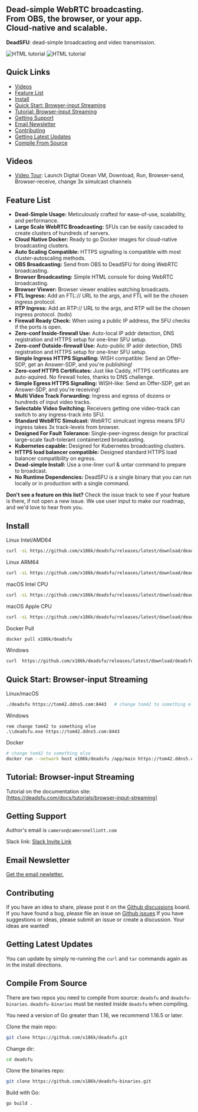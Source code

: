  



 <!-- model:  https://github.com/typesense/typesense -->


## Dead-simple WebRTC broadcasting.<br>From OBS, the browser, or your app.<br>Cloud-native and scalable. <!-- omit in toc -->


**DeadSFU**: dead-simple broadcasting and video transmission.

<!-- ### [Browser-input Tutorial](/README/) -->

<a style="text-decoration:none;" href="https://join.slack.com/t/deadsfu/shared_invite/zt-sv23oa10-XFFYoJHPty8BtuCmBthH_A" rel="nofollow">
<img src="https://img.shields.io/badge/slack%20community-join-red" alt="HTML tutorial">
</a>
<a style="text-decoration:none;" href="https://github.com/x186k/deadsfu" rel="nofollow">
<img src="https://img.shields.io/badge/github-x186k%2Fdeadsfu-orange" alt="HTML tutorial">
</a>

## Quick Links  <!-- omit in toc -->

- [Videos](#videos)
- [Feature List](#feature-list)
- [Install](#install)
- [Quick Start: Browser-input Streaming](#quick-start-browser-input-streaming)
- [Tutorial: Browser-input Streaming](#tutorial-browser-input-streaming)
- [Getting Support](#getting-support)
- [Email Newsletter](#email-newsletter)
- [Contributing](#contributing)
- [Getting Latest Updates](#getting-latest-updates)
- [Compile From Source](#compile-from-source)

<!--
todo, see also typesense
## Benchmarks
## Who's using this
## API Documentation
## API Clients
-->

## Videos

- [Video Tour][v1]: Launch Digital Ocean VM, Download, Run, Browser-send, Browser-receive, change 3x simulcast channels


[v1]: /binaries/video1.mp4

## Feature List

- **Dead-Simple Usage:** Meticulously crafted for ease-of-use, scalability, and performance.
- **Large Scale WebRTC Broadcasting:** SFUs can be easily cascaded to create clusters of hundreds of servers.
- **Cloud Native Docker:** Ready to go Docker images for cloud-native broadcasting clusters.
- **Auto Scaling Compatible:** HTTPS signalling is compatible with most cluster-autoscaling methods.
- **OBS Broadcasting:** Send from OBS to DeadSFU for doing WebRTC broadcasting.
- **Browser Broadcasting:** Simple HTML console for doing WebRTC broadcasting.
- **Browser Viewer:** Browser viewer enables watching broadcasts.
- **FTL Ingress:** Add an FTL:// URL to the args, and FTL will be the chosen ingress protocol.
- **RTP Ingress:** Add an RTP:// URL to the args, and RTP will be the chosen ingress protocol. (todo)
- **Firewall Ready Check:** When using a public IP address, the SFU checks if the ports is open.
- **Zero-conf Inside-firewall Use:** Auto-local IP addr detection, DNS registration and HTTPS setup for one-liner SFU setup.
- **Zero-conf Outside-firewall Use:** Auto-public IP addr detection, DNS registration and HTTPS setup for one-liner SFU setup.
- **Simple Ingress HTTPS Signalling:** WISH compatible: Send an Offer-SDP, get an Answer-SDP, and you're publishing!
- **Zero-conf HTTPS Certificates:** Just like Caddy, HTTPS certificates are auto-aquired. No firewall holes, thanks to DNS challenge.
- **Simple Egress HTTPS Signalling:** WISH-like: Send an Offer-SDP, get an Answer-SDP, and you're receiving!
- **Multi Video Track Forwarding:** Ingress and egress of dozens or hundreds of input video tracks.
- **Selectable Video Switching:** Receivers getting one video-track can switch to any ingress-track into SFU.
- **Standard WebRTC Simulcast:** WebRTC simulcast ingress means SFU ingress takes 3x track-levels from browser.
- **Designed For Fault Tolerance:** Single-peer-ingress design for practical large-scale fault-tolerant containerized broadcasting.
- **Kubernetes capable:** Designed for Kubernetes broadcasting clusters.
- **HTTPS load balancer compatible:** Designed standard HTTPS load balancer compatibility on egress.
- **Dead-simple Install:** Use a one-liner curl & untar command to prepare to broadcast.
- **No Runtime Dependencies:** DeadSFU is a single binary that you can run locally or in production with a single command.

**Don't see a feature on this list?** Check the issue track to see if your feature is there, if not open a new issue. We use user input to make our roadmap, and we'd love to hear from you.

<!--
- **⚡ Blazingy Fast:** Built in C++. Meticulously architected from the ground-up for low-latency (<50ms) instant searches.
- **⚡ Kubernetes Fast:** Built in C++. Meticulously architected from the ground-up for low-latency (<50ms) instant searches.
-->

## Install

Linux Intel/AMD64
```bash
curl -sL https://github.com/x186k/deadsfu/releases/latest/download/deadsfu-linux-amd64.tar.gz | tar xvz
```
Linux ARM64
```bash
curl -sL https://github.com/x186k/deadsfu/releases/latest/download/deadsfu-linux-arm64.tar.gz | tar xvz
```
macOS Intel CPU
```bash
curl -sL https://github.com/x186k/deadsfu/releases/latest/download/deadsfu-darwin-amd64.tar.gz | tar xvz
```
macOS Apple CPU
```bash
curl -sL https://github.com/x186k/deadsfu/releases/latest/download/deadsfu-darwin-arm64.tar.gz | tar xvz
```
Docker Pull
```bash
docker pull x186k/deadsfu
```
Windows
```bash
curl  https://github.com/x186k/deadsfu/releases/latest/download/deadsfu-windows-amd64.zip -sLo tmp && tar -xvf tmp && del tmp
```

## Quick Start: Browser-input Streaming

Linux/macOS
```bash
./deadsfu https://tom42.ddns5.com:8443   # change tom42 to something else
```
Windows
```
rem change tom42 to something else
.\\deadsfu.exe https://tom42.ddns5.com:8443
```
Docker
```bash
# change tom42 to something else
docker run --network host x186k/deadsfu /app/main https://tom42.ddns5.com:8443
```

<!-- ## Quick Start: OBS Streaming -->

## Tutorial: Browser-input Streaming

Tutorial on the documentation site: [https://deadsfu.com/docs/tutorials/browser-input-streaming]

<!-- ## Tutorial: OBS-in Streaming -->

<!-- ## FAQ -->

## Getting Support

Author's email is `cameron@cameronelliott.com`

Slack link: [Slack Invite Link](https://join.slack.com/t/deadsfu/shared_invite/zt-sv23oa10-XFFYoJHPty8BtuCmBthH_A)

## Email Newsletter

[Get the email newletter.](/newsletter)

## Contributing

If you have an idea to share, please post it on the [Github discussions](https://github.com/x186k/deadsfu/discussions/categories/ideas) board.  
If you have found a bug, please file an issue on [Github issues](https://github.com/x186k/deadsfu/issues)
If you have suggestions or ideas, please submit an issue or create a discussion. Your ideas are wanted!

## Getting Latest Updates

You can update by simply re-running the `curl` and `tar` commands again as in the install directions.

## Compile From Source

There are two repos you need to compile from source: `deadsfu` and `deadsfu-binaries`.
`deadsfu-binaries` must be nested inside `deadsfu` when compiling.

You need a version of Go greater than 1.16, we recommend 1.16.5 or later.

Clone the main repo:
```bash
git clone https://github.com/x186k/deadsfu.git
```
Change dir:
```bash
cd deadsfu
```

Clone the binaries repo:
```bash
git clone https://github.com/x186k/deadsfu-binaries.git
```

Build with Go:
```bash
go build .
```




